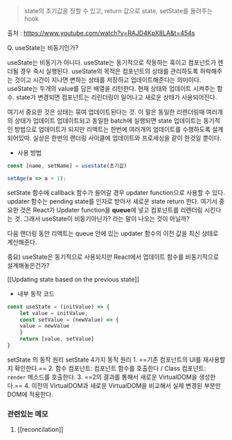 ---
---


> state의 초기값을 정할 수 있고, return 값으로 state, setState를 돌려주는 hook

출처 : https://www.youtube.com/watch?v=RAJD4KpX8LA&t=454s


Q. useState는 비동기인가? 

useState는 비동기가 아니다. useState는 동기적으로 작동하는 훅이고 컴포넌트가 렌더될 경우 즉시 실행된다.  useState의 목적은 컴포넌트의 상태를 관리하도록 허락해주는 것이고 시간이 지나면 변하는 상태를 저장하고 업데이트해준다는 의미이다. useState는 두개의 value를 담은 배열을 리턴한다. 현재 상태와 업데이트 시켜주는 함수. state가 변경되면 컴포넌트는 리린더링이 일어나고 새로운 상태가 사용되어진다. 

여기서 중요한 것은 상태는 묶여 업데이트된다는 것. 이 말은 동일한 리렌더링때 여러개의 상태가 업데이트 업데이트되고 동일한 batch에 실행되면 state 업데이트는 동기적인 방법으로 업데이트가 되지만 리액트는 한번에 여러개의 업데이트를 수행하도록 설계되어있따. 실상은 한번의 랜더링 사이클에 업데이트와 프로세싱을 같이 한것일 뿐이다. 


- 사용 방법

```js
const [name, setName] = usestate(초기값)
```


```js
setAge(a => a + 1);
```
setState 함수에 callback 함수가 들어갈 경우 updater function으로 사용할 수 있다.  updater 함수는 pending state를 인자로 받아서 새로운 state return 한다. 여기서 중요한 것은 React가 Updater function을 **queue**에 넣고 컴포넌트를 리렌더링 시킨다는 것. 그래서 useState이 비동기아닌가? 라는 말이 나오는 것이 아닐까? 

다음 랜더링 동안 리액트는 queue 안에 있는 updater 함수의 이전 값을 최신 상태로 계산해준다. 

중요) useState은 동기적으로 사용되지만 React에서 업데이트 함수를 비동기적으로 설계해놓은건가? 

[[Updating state based on the previous state]]



- 내부 동작 코드 
```js
const useState = (initValue) => {
	let value = initValue;
	const setValue = (newValue) => {
	value = newValue
	}
	return [value, setValue]
}
```


setState 의 동작 원리
setState 4가지 동작 원리 
	1.  ==기존 컴포넌트의 UI를 재사용할 지 확인한다.==
	2.  함수 컴포넌트: 컴포넌트 함수를 호출한다 / Class 컴포넌트: `render` 메소드를 호출한다.
	3.  ==2의 결과를 통해서 새로운 VirtualDOM을 생성한다.==
	4.  이전의 VirtualDOM과 새로운 VirtualDOM을 비교해서 실제 변경된 부분만 DOM에 적용한다.

### 관련있는 메모
1. [[reconcilation]]

